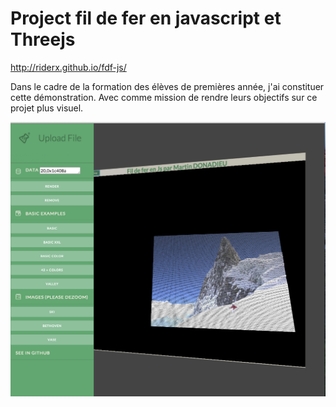 Project fil de fer en javascript et Threejs
===========================================

http://riderx.github.io/fdf-js/


Dans le cadre de la formation des élèves de premières année, j'ai constituer cette démonstration.
Avec comme mission de rendre leurs objectifs sur ce projet plus visuel.

![alt tag](https://github.com/riderx/fdf-js/blob/master/images/exemple-ski.png)
